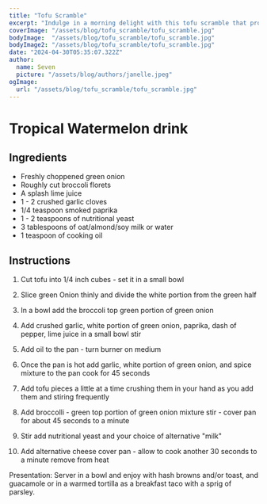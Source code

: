 ```yaml
---
title: "Tofu Scramble"
excerpt: "Indulge in a morning delight with this tofu scramble that promises a crumbly texture and firm bite. Each forkful is a flavorful journey, tantalizing your taste buds and offering a satisfying start to your day. It’s more than just a meal; it’s a culinary adventure designed to awaken your senses and fill you up with goodness. Enjoy the bold flavors and hearty satisfaction that come with every bite of this scrumptious breakfast creation. 🌞🍴"
coverImage: "/assets/blog/tofu_scramble/tofu_scramble.jpg"
bodyImage:  "/assets/blog/tofu_scramble/tofu_scramble.jpg"
bodyImage2: "/assets/blog/tofu_scramble/tofu_scramble.jpg"
date: "2024-04-30T05:35:07.322Z"
author:
  name: Seven
  picture: "/assets/blog/authors/janelle.jpeg"
ogImage:
  url: "/assets/blog/tofu_scramble/tofu_scramble.jpg"
---
```


# Tropical Watermelon drink

## Ingredients

- Freshly choppened green onion
- Roughly cut broccoli florets
- A splash lime juice
- 1 - 2 crushed garlic cloves
- 1/4 teaspoon smoked paprika
- 1 - 2 teaspoons of nutritional yeast 
- 3 tablespoons of oat/almond/soy milk or water 
- 1 teaspoon of cooking oil


## Instructions

1. Cut tofu into 1/4 inch cubes - set it in a small bowl 

2. Slice green Onion thinly and divide the white portion from the green half 

3. In a bowl add the broccoli top green portion of green onion

4. Add crushed garlic, white portion of green onion, paprika, dash of pepper, lime juice in a small bowl stir

5. Add oil to the pan - turn burner on medium

6. Once the pan is hot add garlic, white portion of green onion, and spice mixture to the pan cook for 45 seconds

7. Add tofu pieces a little at a time crushing them in your hand as you add them and stiring frequently

8. Add broccolli - green top portion of green onion mixture stir - cover pan for about 45 seconds to a minute

9. Stir add nutritional yeast and your choice of alternative "milk"

10. Add alternative cheese cover pan - allow to cook another 30 seconds to a minute remove from heat

Presentation: Server in a bowl and enjoy with hash browns and/or toast, and guacamole or in a warmed tortilla as a breakfast taco with a sprig of parsley.

